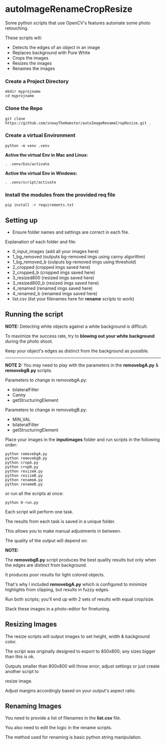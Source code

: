 # autoImageRenameCropResize

Some python scripts that use OpenCV's features automate some photo retouching.

These scripts will:

+ Detects the edges of an object in an image
+ Replaces background with Pure White
+ Crops the images
+ Resizes the images
+ Renames the images

### Create a Project Directory
```
mkdir myprojname
cd myprojname
```

### Clone the Repo
```
git clone https://github.com/snowyTheHamster/autoImageRenameCropResize.git .
```

### Create a virtual Environment
```
python -m venv .venv
```

**Active the virtual Env in Mac and Linux:**
```
. .venv/bin/activate

```

**Active the virtual Env in Windows:**
```
. .venv/script/activate

```

### Install the modules from the provided req file
```
pip install -r requirements.txt
```

## Setting up

+ Ensure folder names and settings are correct in each file.

Explanation of each folder and file:

+ 0_input_images (add all your images here)
+ 1_bg_removed   (outputs bg-removed imgs using canny algorithm)
+ 1_bg_removed_b (outputs bg-removed imgs using threshold)
+ 2_cropped      (cropped imgs saved here)
+ 2_cropped_b    (cropped imgs saved here)
+ 3_resized800   (resized imgs saved here)
+ 3_resized800_b (resized imgs saved here)
+ 4_renamed      (renamed imgs saved here)
+ 4_renamed_b    (renamed imgs saved here)
+ list.csv (list your filenames here for **rename** scripts to work)

## Running the script

**NOTE:** Detecting white objects against a white background is difficult.

To maximize the success rate, try to **blowing out your white background** during the photo shoot.

Keep your object's edges as distinct from the background as possible.

---

**NOTE 2:** You may need to play with the parameters in the **removebgA.py** & **removebgB.py** scripts.

Parameters to change in removebgA.py:

+ bilateralFilter
+ Canny
+ getStructuringElement

Parameters to change in removebgB.py:

+ MIN_VAL
+ bilateralFilter
+ getStructuringElement

Place your images in the **inputimages** folder and run scripts in the following order:

```
python removebgA.py
python removebgB.py
python cropA.py
python cropB.py
python resizeA.py
python resizeB.py
python renameA.py
python renameB.py
```

or run all the scripts at once:

```
python 0-run.py
```

Each script will perform one task.

The results from each task is saved in a unique folder.

This allows you to make manual adjustments in between.

The quality of the output will depend on:

**NOTE:**

The **removebgB.py** script produces the best quality results but only when the edges are distinct from background.

It produces poor results for light colored objects.

That's why I included **removebgA.py** which is configured to minimize highlights from clipping, but results in fuzzy edges.

Run both scripts; you'll end up with 2 sets of results with equal crop/size.

Stack these images in a photo-editor for finetuning.


## Resizing Images

The resize scripts will output images to set height, width & background color.

The script was originally designed to export to 800x800; any sizes bigger than this is ok.

Outputs smaller than 800x800 will throw error; adjust settings or just create another script to 

resize image.

Adjust margins accordingly based on your output's aspect ratio.


## Renaming Images

You need to provide a list of filenames in the **list.csv** file.

You also need to edit the logic in the rename scripts.

The method used for renaming is basic python string manipulation.